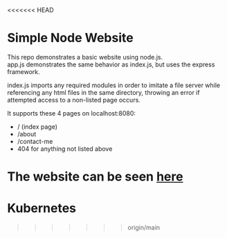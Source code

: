 <<<<<<< HEAD
# Simple Node Website

This repo demonstrates a basic website using node.js.  
app.js demonstrates the same behavior as index.js, but uses the express framework.

index.js imports any required modules in order to imitate a file server while referencing any html files in the same directory, throwing an error if attempted access to a non-listed page occurs.

It supports these 4 pages on localhost:8080:

* / (index page)
* /about
* /contact-me
* 404 for anything not listed above

The website can be seen [here](https://mleers.github.io/simple-node-website/)
=======
# Kubernetes
>>>>>>> origin/main
